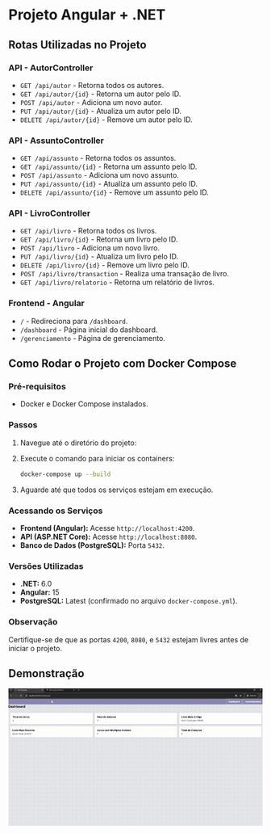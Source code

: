 # Projeto Angular + .NET

## Rotas Utilizadas no Projeto

### API - AutorController
- `GET /api/autor` - Retorna todos os autores.
- `GET /api/autor/{id}` - Retorna um autor pelo ID.
- `POST /api/autor` - Adiciona um novo autor.
- `PUT /api/autor/{id}` - Atualiza um autor pelo ID.
- `DELETE /api/autor/{id}` - Remove um autor pelo ID.

### API - AssuntoController
- `GET /api/assunto` - Retorna todos os assuntos.
- `GET /api/assunto/{id}` - Retorna um assunto pelo ID.
- `POST /api/assunto` - Adiciona um novo assunto.
- `PUT /api/assunto/{id}` - Atualiza um assunto pelo ID.
- `DELETE /api/assunto/{id}` - Remove um assunto pelo ID.

### API - LivroController
- `GET /api/livro` - Retorna todos os livros.
- `GET /api/livro/{id}` - Retorna um livro pelo ID.
- `POST /api/livro` - Adiciona um novo livro.
- `PUT /api/livro/{id}` - Atualiza um livro pelo ID.
- `DELETE /api/livro/{id}` - Remove um livro pelo ID.
- `POST /api/livro/transaction` - Realiza uma transação de livro.
- `GET /api/livro/relatorio` - Retorna um relatório de livros.

### Frontend - Angular
- `/` - Redireciona para `/dashboard`.
- `/dashboard` - Página inicial do dashboard.
- `/gerenciamento` - Página de gerenciamento.

## Como Rodar o Projeto com Docker Compose

### Pré-requisitos
- Docker e Docker Compose instalados.

### Passos
1. Navegue até o diretório do projeto:
  
2. Execute o comando para iniciar os containers:
   ```bash
   docker-compose up --build 
   ```

3. Aguarde até que todos os serviços estejam em execução.

### Acessando os Serviços
- **Frontend (Angular):** Acesse `http://localhost:4200`.
- **API (ASP.NET Core):** Acesse `http://localhost:8080`.
- **Banco de Dados (PostgreSQL):** Porta `5432`.

### Versões Utilizadas
- **.NET:** 6.0
- **Angular:** 15
- **PostgreSQL:** Latest (confirmado no arquivo `docker-compose.yml`).

### Observação
Certifique-se de que as portas `4200`, `8080`, e `5432` estejam livres antes de iniciar o projeto.

## Demonstração

![Demonstração do Projeto](demo.gif)

